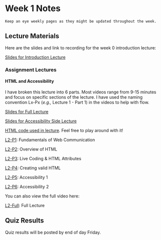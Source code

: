 Week 1 Notes
============================

```{note}
Keep an eye weekly pages as they might be updated throughout the week.
```

## Lecture Materials

Here are the slides and link to recording for the week 0 introduction lecture:


<a href="../resources/9_24_21-introduction_history.pdf" >Slides for Introduction Lecture</a>

### Assignment Lectures

#### HTML and Accessibility

I have broken this lecture into 6 parts. Most videos range from 9-15 minutes and focus on specific sections of the lecture. I have used the naming convention Lx-Px (_e.g.,_ Lecture 1 - Part 1) in the videos to help with flow.

<a href="../resources/html_accessibility.pdf" >Slides for Full Lecture</a>


<a href="../resources/Assistive_Technology.pdf" >Slides for Accessibility Side Lecture</a>

<a href="https://repl.it/@m5b/SatisfiedCoolDevelopers" >HTML code used in lecture</a>. Feel free to play around with it!

[L2-P1](https://uci.yuja.com/V/Video?v=1959569&node=7548734&a=591490276&autoplay=1): Fundamentals of Web Communication

[L2-P2](https://uci.yuja.com/V/Video?v=1959438&node=7548362&a=855655536&autoplay=1): Overview of HTML 

[L2-P3](https://uci.yuja.com/V/Video?v=1959515&node=7548584&a=1639920530&autoplay=1): Live Coding & HTML Attributes

[L2-P4](https://uci.yuja.com/V/Video?v=1959526&node=7548606&a=783688735&autoplay=1): Creating valid HTML

[L2-P5](https://uci.yuja.com/V/Video?v=1959546&node=7548664&a=640139844&autoplay=1): Accessibility 1

[L2-P6](https://uci.yuja.com/V/Video?v=1959593&node=7548825&a=1454667012&autoplay=1): Accessibility 2 

You can also view the full video here:

[L2-Full](https://uci.yuja.com/V/Video?v=1959428&node=7548329&a=1752462787&autoplay=1): Full Lecture

## Quiz Results

Quiz results will be posted by end of day Friday.

